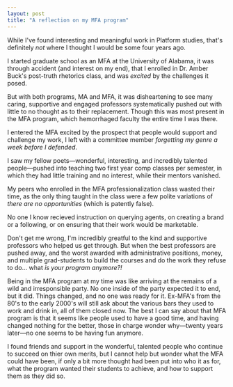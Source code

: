 ```yaml
---
layout: post
title: "A reflection on my MFA program"
---
```


While I've found interesting and meaningful work in Platform studies, that's definitely *not* where I thought I would be some four years ago.

I started graduate school as an MFA at the University of Alabama, it was through accident (and interest on my end), that I enrolled in Dr. Amber Buck's post-truth rhetorics class, and was *excited* by the challenges it posed. 

But with both programs, MA and MFA, it was disheartening to see many caring, supportive and engaged professors systematically pushed out with little to no thought as to their replacement. Though this was most present in the MFA program, which hemorrhaged faculty the entire time I was there.

I entered the MFA excited by the prospect that people would support and challenge my work, I left with a committee member *forgetting my genre a week before I defended*.

I saw my fellow poets—wonderful, interesting, and incredibly talented people—pushed into teaching two first year comp classes per semester, in which they had little training and no interest, while their mentors vanished.

My peers who enrolled in the MFA professionalization class wasted their time, as the only thing taught in the class were a few polite variations of *there are no opportunities* (which is patently false).

No one I know recieved instruction on querying agents, on creating a brand or a following, or on ensuring that their work would be marketable.

Don't get me wrong, I'm incredibly greatful to the kind and supportive professors who helped us get through. But when the best professors are pushed away, and the worst awarded with administrative positions, money, and multiple grad-students to build the courses and do the work they refuse to do... what *is your program anymore?!*

Being in the MFA program at my time was like arriving at the remains of a wild and irresponsible party. No one inside of the party expected it to end, but it did. Things changed, and no one was ready for it. Ex-MFA's from the 80's to the early 2000's will still ask about the various bars they used to work and drink in, all of them closed now. The best I can say about that MFA program is that it seems like people used to have a good time, and having changed nothing for the better, those in charge wonder why—twenty years later—no one seems to be having fun anymore.

I found friends and support in the wonderful, talented people who continue to succeed on thier own merits, but I cannot help but wonder what the MFA could have been, if only a bit more thought had been put into who it as for, what the program wanted their students to achieve, and how to support them as they did so.

